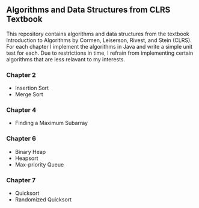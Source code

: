 ## Algorithms and Data Structures from CLRS Textbook
This repository contains algorithms and data structures from the textbook Introduction to 
Algorithms by Cormen, Leiserson, Rivest, and Stein (CLRS). For each chapter I implement
the algorithms in Java and write a simple unit test for each. Due to restrictions in time,
I refrain from implementing certain algorithms that are less relavant to my interests.

### Chapter 2
* Insertion Sort
* Merge Sort

### Chapter 4
* Finding a Maximum Subarray

### Chapter 6
* Binary Heap
* Heapsort
* Max-priority Queue

### Chapter 7
* Quicksort
* Randomized Quicksort
